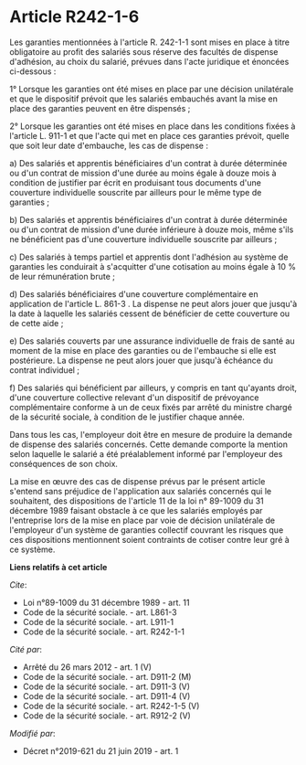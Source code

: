 # Article R242-1-6

Les garanties mentionnées à l'article R. 242-1-1 sont mises en place à titre obligatoire au profit des salariés sous réserve
des facultés de dispense d'adhésion, au choix du salarié, prévues dans l'acte juridique et énoncées ci-dessous :

1° Lorsque les garanties ont été mises en place par une décision unilatérale et que le dispositif prévoit que les salariés
embauchés avant la mise en place des garanties peuvent en être dispensés ;

2° Lorsque les garanties ont été mises en place dans les conditions fixées à l'article L. 911-1 et que l'acte qui met en
place ces garanties prévoit, quelle que soit leur date d'embauche, les cas de dispense :

a) Des salariés et apprentis bénéficiaires d'un contrat à durée déterminée ou d'un contrat de mission d'une durée au moins
égale à douze mois à condition de justifier par écrit en produisant tous documents d'une couverture individuelle souscrite
par ailleurs pour le même type de garanties ;

b) Des salariés et apprentis bénéficiaires d'un contrat à durée déterminée ou d'un contrat de mission d'une durée inférieure
à douze mois, même s'ils ne bénéficient pas d'une couverture individuelle souscrite par ailleurs ;

c) Des salariés à temps partiel et apprentis dont l'adhésion au système de garanties les conduirait à s'acquitter d'une
cotisation au moins égale à 10 % de leur rémunération brute ;

d) Des salariés bénéficiaires d'une couverture complémentaire en application de l'article L. 861-3 . La dispense ne peut
alors jouer que jusqu'à la date à laquelle les salariés cessent de bénéficier de cette couverture ou de cette aide ;

e) Des salariés couverts par une assurance individuelle de frais de santé au moment de la mise en place des garanties ou de
l'embauche si elle est postérieure. La dispense ne peut alors jouer que jusqu'à échéance du contrat individuel ;

f) Des salariés qui bénéficient par ailleurs, y compris en tant qu'ayants droit, d'une couverture collective relevant d'un
dispositif de prévoyance complémentaire conforme à un de ceux fixés par arrêté du ministre chargé de la sécurité sociale, à
condition de le justifier chaque année.

Dans tous les cas, l'employeur doit être en mesure de produire la demande de dispense des salariés concernés. Cette demande
comporte la mention selon laquelle le salarié a été préalablement informé par l'employeur des conséquences de son choix.

La mise en œuvre des cas de dispense prévus par le présent article s'entend sans préjudice de l'application aux salariés
concernés qui le souhaitent, des dispositions de l'article 11 de la loi n° 89-1009 du 31 décembre 1989 faisant obstacle à ce
que les salariés employés par l'entreprise lors de la mise en place par voie de décision unilatérale de l'employeur d'un
système de garanties collectif couvrant les risques que ces dispositions mentionnent soient contraints de cotiser contre leur
gré à ce système.

**Liens relatifs à cet article**

_Cite_:

  - Loi n°89-1009 du 31 décembre 1989 - art. 11
  - Code de la sécurité sociale. - art. L861-3
  - Code de la sécurité sociale. - art. L911-1
  - Code de la sécurité sociale. - art. R242-1-1

_Cité par_:

  - Arrêté du 26 mars 2012 - art. 1 (V)
  - Code de la sécurité sociale. - art. D911-2 (M)
  - Code de la sécurité sociale. - art. D911-3 (V)
  - Code de la sécurité sociale. - art. D911-4 (V)
  - Code de la sécurité sociale. - art. R242-1-5 (V)
  - Code de la sécurité sociale. - art. R912-2 (V)

_Modifié par_:

  - Décret n°2019-621 du 21 juin 2019 - art. 1
